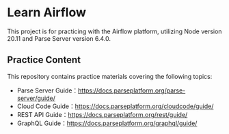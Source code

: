 # Learn Airflow

This project is for practicing with the Airflow platform, utilizing Node version 20.11 and Parse Server version 6.4.0.

## Practice Content

This repository contains practice materials covering the following topics:

- Parse Server Guide：https://docs.parseplatform.org/parse-server/guide/
- Cloud Code Guide：https://docs.parseplatform.org/cloudcode/guide/
- REST API Guide：https://docs.parseplatform.org/rest/guide/
- GraphQL Guide：https://docs.parseplatform.org/graphql/guide/
